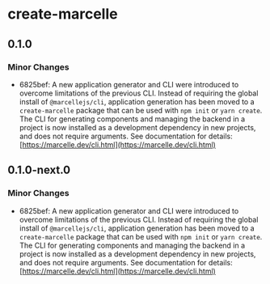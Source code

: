 # create-marcelle

## 0.1.0

### Minor Changes

- 6825bef: A new application generator and CLI were introduced to overcome limitations of the previous CLI.
  Instead of requiring the global install of `@marcellejs/cli`, application generation has been moved to a `create-marcelle` package that can be used with `npm init` or `yarn create`.
  The CLI for generating components and managing the backend in a project is now installed as a development dependency in new projects, and does not require arguments.
  See documentation for details: [https://marcelle.dev/cli.html](https://marcelle.dev/cli.html)

## 0.1.0-next.0

### Minor Changes

- 6825bef: A new application generator and CLI were introduced to overcome limitations of the previous CLI.
  Instead of requiring the global install of `@marcellejs/cli`, application generation has been moved to a `create-marcelle` package that can be used with `npm init` or `yarn create`.
  The CLI for generating components and managing the backend in a project is now installed as a development dependency in new projects, and does not require arguments.
  See documentation for details: [https://marcelle.dev/cli.html](https://marcelle.dev/cli.html)
